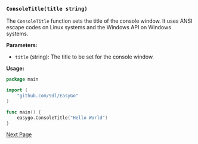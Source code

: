 ### `ConsoleTitle(title string)`

The `ConsoleTitle` function sets the title of the console window. It uses ANSI escape codes on Linux systems and the Windows API on Windows systems.

**Parameters:**

- `title` (string): The title to be set for the console window.

**Usage:**

```go
package main

import (
	"github.com/9dl/EasyGo"
)

func main() {
	easygo.ConsoleTitle("Hello World")
}
```

[Next Page](/MessageBox.md)
